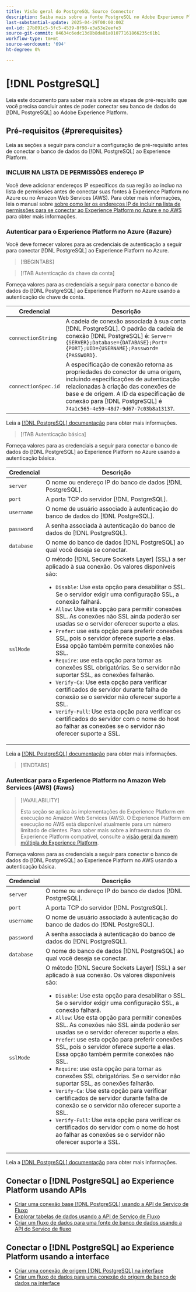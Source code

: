 ```yaml
---
title: Visão geral do PostgreSQL Source Connector
description: Saiba mais sobre a fonte PostgreSQL no Adobe Experience Platform.
last-substantial-update: 2025-04-29T00:00:00Z
exl-id: 27b891c5-5fc5-4539-8f98-e3a53e2eefe3
source-git-commit: 04634c6edc13d8b8da01a01077161866235c61b1
workflow-type: tm+mt
source-wordcount: '694'
ht-degree: 0%

---
```


# [!DNL PostgreSQL]

Leia este documento para saber mais sobre as etapas de pré-requisito que você precisa concluir antes de poder conectar seu banco de dados do [!DNL PostgreSQL] ao Adobe Experience Platform.

## Pré-requisitos {#prerequisites}

Leia as seções a seguir para concluir a configuração de pré-requisito antes de conectar o banco de dados do [!DNL PostgreSQL] ao Experience Platform.

### INCLUIR NA LISTA DE PERMISSÕES endereço IP

Você deve adicionar endereços IP específicos da sua região ao incluo na lista de permissões antes de conectar suas fontes à Experience Platform no Azure ou no Amazon Web Services (AWS). Para obter mais informações, leia o manual sobre [sobre como ler os endereços IP de incluir na lista de permissões para se conectar ao Experience Platform no Azure e no AWS](../../ip-address-allow-list.md) para obter mais informações.

### Autenticar para o Experience Platform no Azure {#azure}

Você deve fornecer valores para as credenciais de autenticação a seguir para conectar [!DNL PostgreSQL] ao Experience Platform no Azure.

>[!BEGINTABS]

>[!TAB Autenticação da chave da conta]

Forneça valores para as credenciais a seguir para conectar o banco de dados do [!DNL PostgreSQL] ao Experience Platform no Azure usando a autenticação de chave de conta.

| Credencial | Descrição |
| --- | --- |
| `connectionString` | A cadeia de conexão associada à sua conta [!DNL PostgreSQL]. O padrão da cadeia de conexão [!DNL PostgreSQL] é: `Server={SERVER};Database={DATABASE};Port={PORT};UID={USERNAME};Password={PASSWORD}`. |
| `connectionSpec.id` | A especificação de conexão retorna as propriedades do conector de uma origem, incluindo especificações de autenticação relacionadas à criação das conexões de base e de origem. A ID da especificação de conexão para [!DNL PostgreSQL] é `74a1c565-4e59-48d7-9d67-7c03b8a13137`. |

Leia a [[!DNL PostgreSQL] documentação](https://www.postgresql.org/docs/current/) para obter mais informações.

>[!TAB Autenticação básica]

Forneça valores para as credenciais a seguir para conectar o banco de dados do [!DNL PostgreSQL] ao Experience Platform no Azure usando a autenticação básica.

| Credencial | Descrição |
| --- | --- |
| `server` | O nome ou endereço IP do banco de dados [!DNL PostgreSQL]. |
| `port` | A porta TCP do servidor [!DNL PostgreSQL]. |
| `username` | O nome de usuário associado à autenticação do banco de dados do [!DNL PostgreSQL]. |
| `password` | A senha associada à autenticação do banco de dados do [!DNL PostgreSQL]. |
| `database` | O nome do banco de dados [!DNL PostgreSQL] ao qual você deseja se conectar. |
| `sslMode` | O método [!DNL Secure Sockets Layer] (SSL) a ser aplicado à sua conexão. Os valores disponíveis são: <ul><li>`Disable`: Use esta opção para desabilitar o SSL. Se o servidor exigir uma configuração SSL, a conexão falhará.</li><li>`Allow`: Use esta opção para permitir conexões SSL. As conexões não SSL ainda poderão ser usadas se o servidor oferecer suporte a elas.</li><li>`Prefer`: use esta opção para preferir conexões SSL, pois o servidor oferece suporte a elas. Essa opção também permite conexões não SSL.</li><li>`Require`: use esta opção para tornar as conexões SSL obrigatórias. Se o servidor não suportar SSL, as conexões falharão.</li><li>`Verify-Ca`: Use esta opção para verificar certificados de servidor durante falha de conexão se o servidor não oferecer suporte a SSL.</li><li>`Verify-Full`: Use esta opção para verificar os certificados do servidor com o nome do host ao falhar as conexões se o servidor não oferecer suporte a SSL.</li></ul> |

Leia a [[!DNL PostgreSQL] documentação](https://www.postgresql.org/docs/current/) para obter mais informações.

>[!ENDTABS]

### Autenticar para o Experience Platform no Amazon Web Services (AWS) {#aws}

>[!AVAILABILITY]
>
>Esta seção se aplica às implementações do Experience Platform em execução no Amazon Web Services (AWS). O Experience Platform em execução no AWS está disponível atualmente para um número limitado de clientes. Para saber mais sobre a infraestrutura do Experience Platform compatível, consulte a [visão geral da nuvem múltipla do Experience Platform](../../../landing/multi-cloud.md).

Forneça valores para as credenciais a seguir para conectar o banco de dados do [!DNL PostgreSQL] ao Experience Platform no AWS usando a autenticação básica.

| Credencial | Descrição |
| --- | --- |
| `server` | O nome ou endereço IP do banco de dados [!DNL PostgreSQL]. |
| `port` | A porta TCP do servidor [!DNL PostgreSQL]. |
| `username` | O nome de usuário associado à autenticação do banco de dados do [!DNL PostgreSQL]. |
| `password` | A senha associada à autenticação do banco de dados do [!DNL PostgreSQL]. |
| `database` | O nome do banco de dados [!DNL PostgreSQL] ao qual você deseja se conectar. |
| `sslMode` | O método [!DNL Secure Sockets Layer] (SSL) a ser aplicado à sua conexão. Os valores disponíveis são: <ul><li>`Disable`: Use esta opção para desabilitar o SSL. Se o servidor exigir uma configuração SSL, a conexão falhará.</li><li>`Allow`: Use esta opção para permitir conexões SSL. As conexões não SSL ainda poderão ser usadas se o servidor oferecer suporte a elas.</li><li>`Prefer`: use esta opção para preferir conexões SSL, pois o servidor oferece suporte a elas. Essa opção também permite conexões não SSL.</li><li>`Require`: use esta opção para tornar as conexões SSL obrigatórias. Se o servidor não suportar SSL, as conexões falharão.</li><li>`Verify-Ca`: Use esta opção para verificar certificados de servidor durante falha de conexão se o servidor não oferecer suporte a SSL.</li><li>`Verify-Full`: Use esta opção para verificar os certificados do servidor com o nome do host ao falhar as conexões se o servidor não oferecer suporte a SSL.</li></ul> |

Leia a [[!DNL PostgreSQL] documentação](https://www.postgresql.org/docs/current/) para obter mais informações.

## Conectar o [!DNL PostgreSQL] ao Experience Platform usando APIs

* [Criar uma conexão base  [!DNL PostgreSQL]  usando a API de Serviço de Fluxo](../../tutorials/api/create/databases/postgres.md)
* [Explorar tabelas de dados usando a API de Serviço de Fluxo](../../tutorials/api/explore/tabular.md)
* [Criar um fluxo de dados para uma fonte de banco de dados usando a API do Serviço de fluxo](../../tutorials/api/collect/database-nosql.md)

## Conectar o [!DNL PostgreSQL] ao Experience Platform usando a interface

* [Criar uma conexão de origem  [!DNL PostgreSQL]  na interface](../../tutorials/ui/create/databases/postgres.md)
* [Criar um fluxo de dados para uma conexão de origem de banco de dados na interface](../../tutorials/ui/dataflow/databases.md)
